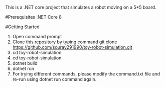 This is a .NET core project that simulates a robot moving on a 5*5 board.

#Prerequisites
.NET Core 8

#Getting Started
1. Open command prompt
2. Clone this repository by typing command git clone https://github.com/sourav291990/toy-robot-simulation.git
3. cd toy-robot-simulation
4. cd toy-robot-simulation
5. dotnet build
6. dotnet run
7. For trying different commands, please modify the command.txt file and re-run using dotnet run command again.
